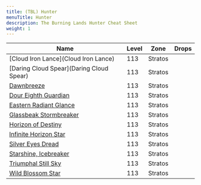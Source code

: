 ```yaml
---
title: (TBL) Hunter
menuTitle: Hunter
description: The Burning Lands Hunter Cheat Sheet
weight: 1
---
```


Name|Level|Zone|Drops
---|---|---|---
[Cloud Iron Lance](Cloud Iron Lance)|113|Stratos|
[Daring Cloud Spear](Daring Cloud Spear)|113|Stratos|
[Dawnbreeze](Dawnbreeze)|113|Stratos|
[Dour Eighth Guardian](Dour_Eighth_Guardian)|113|Stratos|
[Eastern Radiant Glance](Eastern_Radiant_Glance)|113|Stratos|
[Glassbeak Stormbreaker](Glassbeak_Stormbreaker)|113|Stratos|
[Horizon of Destiny](Horizon_of_Destiny)|113|Stratos|
[Infinite Horizon Star](Infinite_Horizon_Star)|113|Stratos|
[Silver Eyes Dread](Silver_Eyes_Dread)|113|Stratos|
[Starshine, Icebreaker](Starshine_Icebreaker)|113|Stratos|
[Triumphal Still Sky](Triumphal_Still_Sky)|113|Stratos|
[Wild Blossom Star](Wild_Blossom_Star)|113|Stratos|